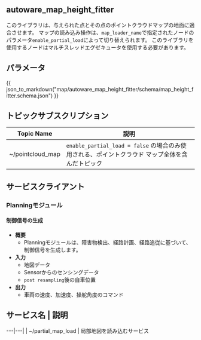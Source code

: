 ## autoware_map_height_fitter

このライブラリは、与えられた点とその点のポイントクラウドマップの地面に適合させます。
マップの読み込み操作は、`map_loader_name`で指定されたノードのパラメータ`enable_partial_load`によって切り替えられます。
このライブラリを使用するノードはマルチスレッドエグゼキュータを使用する必要があります。

## パラメータ

{{ json_to_markdown("map/autoware_map_height_fitter/schema/map_height_fitter.schema.json") }}

## トピックサブスクリプション

| Topic Name       | 説明                                                                                    |
| ---------------- | -------------------------------------------------------------------------------------------- |
| ~/pointcloud_map | `enable_partial_load = false` の場合のみ使用される、ポイントクラウド マップ全体を含んだトピック |

## サービスクライアント

### Planningモジュール

#### 制御信号の生成
- **概要**
  - Planningモジュールは、障害物検出、経路計画、経路追従に基づいて、制御信号を生成します。
- **入力**
  - 地図データ
  - Sensorからのセンシングデータ
  - `post resampling`後の自車位置
- **出力**
  - 車両の速度、加速度、操舵角度のコマンド

## サービス名 | 説明
---|---|
| ~/partial_map_load | 局部地図を読み込むサービス

